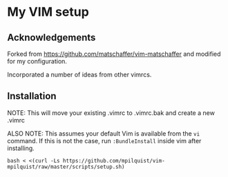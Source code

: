 # My VIM setup

## Acknowledgements

Forked from https://github.com/matschaffer/vim-matschaffer and modified for my configuration.

Incorporated a number of ideas from other vimrcs.

## Installation

NOTE: This will move your existing .vimrc to .vimrc.bak and create a new .vimrc

ALSO NOTE: This assumes your default Vim is available from the `vi` command. If this is not the case, run `:BundleInstall` inside vim after installing.

    bash < <(curl -Ls https://github.com/mpilquist/vim-mpilquist/raw/master/scripts/setup.sh)

